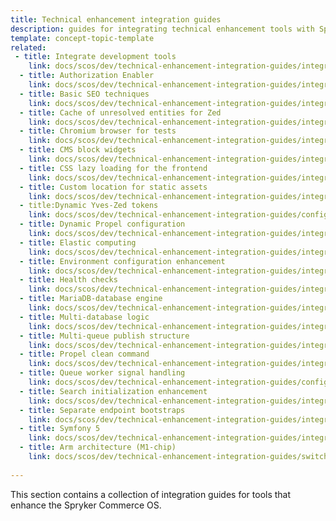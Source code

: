 ```yaml
---
title: Technical enhancement integration guides
description: guides for integrating technical enhancement tools with Spryker SCOS
template: concept-topic-template
related:
 - title: Integrate development tools
    link: docs/scos/dev/technical-enhancement-integration-guides/integrating-development-tools/integrating-formatter.html
  - title: Authorization Enabler
    link: docs/scos/dev/technical-enhancement-integration-guides/integrating-authorization-enabler.html
  - title: Basic SEO techniques
    link: docs/scos/dev/technical-enhancement-integration-guides/integrating-basic-seo-techniques.html
  - title: Cache of unresolved entities for Zed
    link: docs/scos/dev/technical-enhancement-integration-guides/integrating-cache-of-unresolved-entities-for-zed.html
  - title: Chromium browser for tests
    link: docs/scos/dev/technical-enhancement-integration-guides/integrating-chromium-browser-for-tests.html
  - title: CMS block widgets
    link: docs/scos/dev/technical-enhancement-integration-guides/integrating-cms-block-widgets.html
  - title: CSS lazy loading for the frontend
    link: docs/scos/dev/technical-enhancement-integration-guides/integrating-authorization-enabler.html#prerequisites
  - title: Custom location for static assets
    link: docs/scos/dev/technical-enhancement-integration-guides/integrating-custom-location-for-static-assets.html
  - title:Dynamic Yves-Zed tokens
    link: docs/scos/dev/technical-enhancement-integration-guides/configuring-dynamic-yves-zed-tokens.html
  - title: Dynamic Propel configuration
    link: docs/scos/dev/technical-enhancement-integration-guides/integrating-dynamic-propel-configuration.html
  - title: Elastic computing
    link: docs/scos/dev/technical-enhancement-integration-guides/integrate-elastic-computing.html
  - title: Environment configuration enhancement
    link: docs/scos/dev/technical-enhancement-integration-guides/integrating-environment-configuration-enhancement.html
  - title: Health checks
    link: docs/scos/dev/technical-enhancement-integration-guides/integrating-health-checks.html
  - title: MariaDB-database engine
    link: docs/scos/dev/technical-enhancement-integration-guides/integrating-mariadb-database-engine.html
  - title: Multi-database logic
    link: docs/scos/dev/technical-enhancement-integration-guides/integrate-multi-database-logic.html
  - title: Multi-queue publish structure
    link: docs/scos/dev/technical-enhancement-integration-guides/integrating-multi-queue-publish-structure.html
  - title: Propel clean command
    link: docs/scos/dev/technical-enhancement-integration-guides/integrating-propel-clean-command.html
  - title: Queue worker signal handling
    link: docs/scos/dev/technical-enhancement-integration-guides/configuring-queue-worker-signal-handling.html
  - title: Search initialization enhancement
    link: docs/scos/dev/technical-enhancement-integration-guides/integrating-search-initialization-enhancement.html
  - title: Separate endpoint bootstraps
    link: docs/scos/dev/technical-enhancement-integration-guides/integrating-separate-endpoint-bootstraps.html
  - title: Symfony 5
    link: docs/scos/dev/technical-enhancement-integration-guides/integrating-symfony-5.html
  - title: Arm architecture (M1-chip)
    link: docs/scos/dev/technical-enhancement-integration-guides/switch-to-arm-architecture-m1-chip.html
    
---
```


This section contains a collection of integration guides for tools that enhance the Spryker Commerce OS. 





